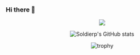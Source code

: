 ### Hi there 👋
<div align="center">
  <img src="https://count.getloli.com/get/@:Soldierp?theme=moebooru">

![Soldierp's GitHub stats](https://github-readme-stats.vercel.app/api?username=Soldierplayz6867&show_icons=true&theme=radical&locale=zh-tw)

![trophy](https://github-profile-trophy.vercel.app/?username=Soldierplayz6867&theme=onedark)

</div>
<!--
**Soldierplayz6867/Soldierplayz6867** is a ✨ _special_ ✨ repository because its `README.md` (this file) appears on your GitHub profile.

Here are some ideas to get you started:

- 🔭 I’m currently working on ...
- 🌱 I’m currently learning ...
- 👯 I’m looking to collaborate on ...
- 🤔 I’m looking for help with ...
- 💬 Ask me about ...
- 📫 How to reach me: ...
- 😄 Pronouns: ...
- ⚡ Fun fact: ...
-->
